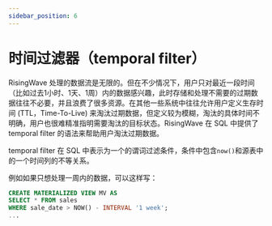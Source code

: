 ```yaml
---
sidebar_position: 6
---
```


# 时间过滤器（temporal filter）

RisingWave 处理的数据流是无限的。但在不少情况下，用户只对最近一段时间（比如过去1小时、1天、1周）内的数据感兴趣，此时存储和处理不需要的过期数据往往不必要，并且浪费了很多资源。在其他一些系统中往往允许用户定义生存时间 (TTL，Time-To-Live) 来淘汰过期数据，但定义较为模糊，淘汰的具体时间不明确，用户也很难精准指明需要淘汰的目标状态。RisingWave 在 SQL 中提供了 temporal filter 的语法来帮助用户淘汰过期数据。

temporal filter 在 SQL 中表示为一个的谓词过滤条件，条件中包含`now()`和源表中的一个时间列的不等关系。

例如如果只想处理一周内的数据，可以这样写：
```sql
CREATE MATERIALIZED VIEW MV AS
SELECT * FROM sales 
WHERE sale_date > NOW() - INTERVAL '1 week';
...